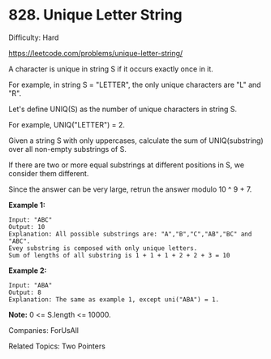# 828. Unique Letter String

Difficulty: Hard

https://leetcode.com/problems/unique-letter-string/


A character is unique in string S if it occurs exactly once in it.

For example, in string S = "LETTER", the only unique characters are "L" and "R".

Let's define UNIQ(S) as the number of unique characters in string S.

For example, UNIQ("LETTER") =  2.

Given a string S with only uppercases, calculate the sum of UNIQ(substring) over all non-empty substrings of S.

If there are two or more equal substrings at different positions in S, we consider them different.

Since the answer can be very large, retrun the answer modulo 10 ^ 9 + 7.

 
**Example 1:**
```
Input: "ABC"
Output: 10
Explanation: All possible substrings are: "A","B","C","AB","BC" and "ABC".
Evey substring is composed with only unique letters.
Sum of lengths of all substring is 1 + 1 + 1 + 2 + 2 + 3 = 10
```
**Example 2:**
```
Input: "ABA"
Output: 8
Explanation: The same as example 1, except uni("ABA") = 1.
``` 

**Note:** 0 <= S.length <= 10000.

Companies: ForUsAll

Related Topics: Two Pointers
